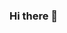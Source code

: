 ### Hi there 👋

<!--
**Junaid199f/Junaid199f** is a ✨ _special_ ✨ repository because its `README.md` (this file) appears on your GitHub profile.

Here are some ideas to get you started:

- 🔭 I’m currently working in Virtual University as Tutor/Instructor
- 🌱 I’m currently learning PhD Research Position
- 👯 I’m looking to collaborate on research projects
- 🤔 I’m looking for help with ...
- 💬 Ask me about any projects or research related collabration
- 📫 How to reach me: mjunaidali.com
- 😄 Pronouns: ...
- ⚡ Fun fact: ...
-->
